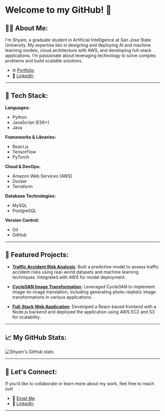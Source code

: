 # Welcome to my GitHub! 👋

## 👨‍💻 About Me:
I'm Shyam, a graduate student in Artificial Intelligence at San Jose State University. My expertise lies in designing and deploying AI and machine learning models, cloud architecture with AWS, and developing full-stack applications. I’m passionate about leveraging technology to solve complex problems and build scalable solutions.

- 🌐 [Portfolio](your-portfolio-url)
- 💼 [LinkedIn](your-linkedin-url)

---

## 🔧 Tech Stack:

**Languages:**
- Python
- JavaScript (ES6+)
- Java

**Frameworks & Libraries:**
- React.js
- TensorFlow
- PyTorch

**Cloud & DevOps:**
- Amazon Web Services (AWS)
- Docker
- Terraform

**Database Technologies:**
- MySQL
- PostgreSQL

**Version Control:**
- Git
- GitHub

---

## 🌟 Featured Projects:

- **[Traffic Accident Risk Analysis](link-to-repo)**: Built a predictive model to assess traffic accident risks using real-world datasets and machine learning techniques. Integrated with AWS for model deployment.
  
- **[CycleGAN Image Transformation](link-to-repo)**: Leveraged CycleGAN to implement image-to-image translation, including generating photo-realistic image transformations in various applications.

- **[Full-Stack Web Application](link-to-repo)**: Developed a React-based frontend with a Node.js backend and deployed the application using AWS EC2 and S3 for scalability.

---

## 📈 My GitHub Stats:

![Shyam's GitHub stats](https://github-readme-stats.vercel.app/api?username=your-username&show_icons=true&theme=tokyonight)

---

## 🤝 Let's Connect:

If you’d like to collaborate or learn more about my work, feel free to reach out!

- 💬 [Email Me](mailto:your-email-address)
- 💼 [LinkedIn](your-linkedin-url)

---

<!--
**shyam-kannan/shyam-kannan** is a ✨ _special_ ✨ repository because its `README.md` (this file) appears on your GitHub profile.

Here are some ideas to get you started:

- 🔭 I’m currently working on ...
- 🌱 I’m currently learning ...
- 👯 I’m looking to collaborate on ...
- 🤔 I’m looking for help with ...
- 💬 Ask me about ...
- 📫 How to reach me: ...
- 😄 Pronouns: ...
- ⚡ Fun fact: ...
-->
